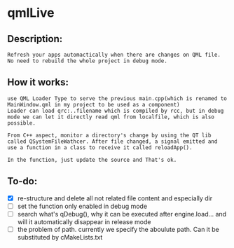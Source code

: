 # qmlLive
## Description:
    Refresh your apps automactically when there are changes on QML file.
    No need to rebuild the whole project in debug mode.

## How it works:
    use QML Loader Type to serve the previous main.cpp(which is renamed to MainWindow.qml in my project to be used as a component)
	Loader can load qrc:..filename which is compiled by rcc, but in debug mode we can let it directly read qml from localfile, which is also possible.

    From C++ aspect, monitor a directory's change by using the QT lib called QSystemFileWathcer. After file changed, a signal emitted and use a function in a class to receive it called reloadApp().

    In the function, just update the source and That's ok.

## To-do:
- [X] re-structure and delete all not related file content and especially dir
- [ ] set the function only enabled in debug mode
- [ ] search what's qDebug(), why it can be executed after engine.load...
and will it automatically disappear in release mode
- [ ] the problem of path. currently we specify the aboulute path. Can it be substituted by cMakeLists.txt
